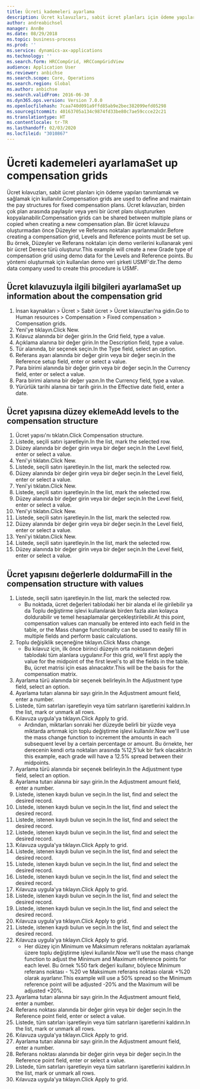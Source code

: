 ```yaml
---
title: Ücreti kademeleri ayarlama
description: Ücret kılavuzları, sabit ücret planları için ödeme yapıları tanımlamak ve sağlamak için kullanılır.
author: andreabichsel
manager: AnnBe
ms.date: 08/29/2018
ms.topic: business-process
ms.prod: ''
ms.service: dynamics-ax-applications
ms.technology: ''
ms.search.form: HRCCompGrid, HRCCompGridView
audience: Application User
ms.reviewer: anbichse
ms.search.scope: Core, Operations
ms.search.region: Global
ms.author: anbichse
ms.search.validFrom: 2016-06-30
ms.dyn365.ops.version: Version 7.0.0
ms.openlocfilehash: 7caa740d091a9ffd85ab9e2bec382099efd05298
ms.sourcegitcommit: 40163705a134c9874fd33be80c7ae59ccce22c21
ms.translationtype: HT
ms.contentlocale: tr-TR
ms.lasthandoff: 02/03/2020
ms.locfileid: "3010867"
---
```

# <a name="set-up-compensation-grids"></a><span data-ttu-id="fb8aa-103">Ücreti kademeleri ayarlama</span><span class="sxs-lookup"><span data-stu-id="fb8aa-103">Set up compensation grids</span></span>

<span data-ttu-id="fb8aa-104">Ücret kılavuzları, sabit ücret planları için ödeme yapıları tanımlamak ve sağlamak için kullanılır.</span><span class="sxs-lookup"><span data-stu-id="fb8aa-104">Compensation grids are used to define and maintain the pay structures for fixed compensation plans.</span></span> <span data-ttu-id="fb8aa-105">Ücret kılavuzları, birden çok plan arasında paylaşılır veya yeni bir ücret planı oluştururken kopyalanabilir.</span><span class="sxs-lookup"><span data-stu-id="fb8aa-105">Compensation grids can be shared between multiple plans or copied when creating a new compensation plan.</span></span>  <span data-ttu-id="fb8aa-106">Bir ücret kılavuzu oluşturmadan önce Düzeyler ve Referans noktaları ayarlanmalıdır.</span><span class="sxs-lookup"><span data-stu-id="fb8aa-106">Before creating a compensation grid, Levels and Reference points must be set up.</span></span> <span data-ttu-id="fb8aa-107">Bu örnek, Düzeyler ve Referans noktaları için demo verilerini kullanarak yeni bir ücret Derece türü oluşturur.</span><span class="sxs-lookup"><span data-stu-id="fb8aa-107">This example will create a new Grade type of compensation grid using demo data for the Levels and Reference points.</span></span> <span data-ttu-id="fb8aa-108">Bu yöntemi oluşturmak için kullanılan demo veri şirketi USMF'dir.</span><span class="sxs-lookup"><span data-stu-id="fb8aa-108">The demo data company used to create this procedure is USMF.</span></span>


## <a name="set-up-information-about-the-compensation-grid"></a><span data-ttu-id="fb8aa-109">Ücret kılavuzuyla ilgili bilgileri ayarlama</span><span class="sxs-lookup"><span data-stu-id="fb8aa-109">Set up information about the compensation grid</span></span>
1. <span data-ttu-id="fb8aa-110">İnsan kaynakları > Ücret > Sabit ücret > Ücret kılavuzları'na gidin.</span><span class="sxs-lookup"><span data-stu-id="fb8aa-110">Go to Human resources > Compensation > Fixed compensation > Compensation grids.</span></span>
2. <span data-ttu-id="fb8aa-111">Yeni'ye tıklayın.</span><span class="sxs-lookup"><span data-stu-id="fb8aa-111">Click New.</span></span>
3. <span data-ttu-id="fb8aa-112">Kılavuz alanında bir değer girin.</span><span class="sxs-lookup"><span data-stu-id="fb8aa-112">In the Grid field, type a value.</span></span>
4. <span data-ttu-id="fb8aa-113">Açıklama alanına bir değer girin.</span><span class="sxs-lookup"><span data-stu-id="fb8aa-113">In the Description field, type a value.</span></span>
5. <span data-ttu-id="fb8aa-114">Tür alanında, bir seçenek seçin.</span><span class="sxs-lookup"><span data-stu-id="fb8aa-114">In the Type field, select an option.</span></span>
6. <span data-ttu-id="fb8aa-115">Referans ayarı alanında bir değer girin veya bir değer seçin.</span><span class="sxs-lookup"><span data-stu-id="fb8aa-115">In the Reference setup field, enter or select a value.</span></span>
7. <span data-ttu-id="fb8aa-116">Para birimi alanında bir değer girin veya bir değer seçin.</span><span class="sxs-lookup"><span data-stu-id="fb8aa-116">In the Currency field, enter or select a value.</span></span>
8. <span data-ttu-id="fb8aa-117">Para birimi alanına bir değer yazın.</span><span class="sxs-lookup"><span data-stu-id="fb8aa-117">In the Currency field, type a value.</span></span>
9. <span data-ttu-id="fb8aa-118">Yürürlük tarihi alanına bir tarih girin.</span><span class="sxs-lookup"><span data-stu-id="fb8aa-118">In the Effective date field, enter a date.</span></span>

## <a name="add-levels-to-the-compensation-structure"></a><span data-ttu-id="fb8aa-119">Ücret yapısına düzey ekleme</span><span class="sxs-lookup"><span data-stu-id="fb8aa-119">Add levels to the compensation structure</span></span>
1. <span data-ttu-id="fb8aa-120">Ücret yapısı'nı tıklatın.</span><span class="sxs-lookup"><span data-stu-id="fb8aa-120">Click Compensation structure.</span></span>
2. <span data-ttu-id="fb8aa-121">Listede, seçili satırı işaretleyin.</span><span class="sxs-lookup"><span data-stu-id="fb8aa-121">In the list, mark the selected row.</span></span>
3. <span data-ttu-id="fb8aa-122">Düzey alanında bir değer girin veya bir değer seçin.</span><span class="sxs-lookup"><span data-stu-id="fb8aa-122">In the Level field, enter or select a value.</span></span>
4. <span data-ttu-id="fb8aa-123">Yeni'yi tıklatın.</span><span class="sxs-lookup"><span data-stu-id="fb8aa-123">Click New.</span></span>
5. <span data-ttu-id="fb8aa-124">Listede, seçili satırı işaretleyin.</span><span class="sxs-lookup"><span data-stu-id="fb8aa-124">In the list, mark the selected row.</span></span>
6. <span data-ttu-id="fb8aa-125">Düzey alanında bir değer girin veya bir değer seçin.</span><span class="sxs-lookup"><span data-stu-id="fb8aa-125">In the Level field, enter or select a value.</span></span>
7. <span data-ttu-id="fb8aa-126">Yeni'yi tıklatın.</span><span class="sxs-lookup"><span data-stu-id="fb8aa-126">Click New.</span></span>
8. <span data-ttu-id="fb8aa-127">Listede, seçili satırı işaretleyin.</span><span class="sxs-lookup"><span data-stu-id="fb8aa-127">In the list, mark the selected row.</span></span>
9. <span data-ttu-id="fb8aa-128">Düzey alanında bir değer girin veya bir değer seçin.</span><span class="sxs-lookup"><span data-stu-id="fb8aa-128">In the Level field, enter or select a value.</span></span>
10. <span data-ttu-id="fb8aa-129">Yeni'yi tıklatın.</span><span class="sxs-lookup"><span data-stu-id="fb8aa-129">Click New.</span></span>
11. <span data-ttu-id="fb8aa-130">Listede, seçili satırı işaretleyin.</span><span class="sxs-lookup"><span data-stu-id="fb8aa-130">In the list, mark the selected row.</span></span>
12. <span data-ttu-id="fb8aa-131">Düzey alanında bir değer girin veya bir değer seçin.</span><span class="sxs-lookup"><span data-stu-id="fb8aa-131">In the Level field, enter or select a value.</span></span>
13. <span data-ttu-id="fb8aa-132">Yeni'yi tıklatın.</span><span class="sxs-lookup"><span data-stu-id="fb8aa-132">Click New.</span></span>
14. <span data-ttu-id="fb8aa-133">Listede, seçili satırı işaretleyin.</span><span class="sxs-lookup"><span data-stu-id="fb8aa-133">In the list, mark the selected row.</span></span>
15. <span data-ttu-id="fb8aa-134">Düzey alanında bir değer girin veya bir değer seçin.</span><span class="sxs-lookup"><span data-stu-id="fb8aa-134">In the Level field, enter or select a value.</span></span>

## <a name="fill-in-the-compensation-structure-with-values"></a><span data-ttu-id="fb8aa-135">Ücret yapısını değerlerle doldurma</span><span class="sxs-lookup"><span data-stu-id="fb8aa-135">Fill in the compensation structure with values</span></span>
1. <span data-ttu-id="fb8aa-136">Listede, seçili satırı işaretleyin.</span><span class="sxs-lookup"><span data-stu-id="fb8aa-136">In the list, mark the selected row.</span></span>
    * <span data-ttu-id="fb8aa-137">Bu noktada, ücret değerleri tablodaki her bir alanda el ile girilebilir ya da Toplu değiştirme işlevi kullanılarak birden fazla alan kolayca doldurabilir ve temel hesaplamalar gerçekleştirilebilir.</span><span class="sxs-lookup"><span data-stu-id="fb8aa-137">At this point, compensation values can manually be entered into each field in the table, or the Mass change functionality can be used to easily fill in multiple fields and perform basic calculations.</span></span>  
2. <span data-ttu-id="fb8aa-138">Toplu değişiklik seçeneğine tıklayın.</span><span class="sxs-lookup"><span data-stu-id="fb8aa-138">Click Mass change.</span></span>
    * <span data-ttu-id="fb8aa-139">Bu kılavuz için, ilk önce birinci düzeyin orta noktasının değeri tablodaki tüm alanlara uygulanır.</span><span class="sxs-lookup"><span data-stu-id="fb8aa-139">For this grid, we'll first apply the value for the midpoint of the first level's to all the fields in the table.</span></span> <span data-ttu-id="fb8aa-140">Bu, ücret matrisi için esas alınacaktır.</span><span class="sxs-lookup"><span data-stu-id="fb8aa-140">This will be the basis for the compensation matrix.</span></span>  
3. <span data-ttu-id="fb8aa-141">Ayarlama türü alanında bir seçenek belirleyin.</span><span class="sxs-lookup"><span data-stu-id="fb8aa-141">In the Adjustment type field, select an option.</span></span>
4. <span data-ttu-id="fb8aa-142">Ayarlama tutarı alanına bir sayı girin.</span><span class="sxs-lookup"><span data-stu-id="fb8aa-142">In the Adjustment amount field, enter a number.</span></span>
5. <span data-ttu-id="fb8aa-143">Listede, tüm satırları işaretleyin veya tüm satırların işaretlerini kaldırın.</span><span class="sxs-lookup"><span data-stu-id="fb8aa-143">In the list, mark or unmark all rows.</span></span>
6. <span data-ttu-id="fb8aa-144">Kılavuza uygula'ya tıklayın.</span><span class="sxs-lookup"><span data-stu-id="fb8aa-144">Click Apply to grid.</span></span>
    * <span data-ttu-id="fb8aa-145">Ardından, miktarları sonraki her düzeyde belirli bir yüzde veya miktarda artırmak için toplu değiştirme işlevi kullanılır.</span><span class="sxs-lookup"><span data-stu-id="fb8aa-145">Now we'll use the mass change function to increment the amounts in each subsequent level by a certain percentage or amount.</span></span> <span data-ttu-id="fb8aa-146">Bu örnekte, her derecenin kendi orta noktaları arasında %12,5'luk bir fark olacaktır.</span><span class="sxs-lookup"><span data-stu-id="fb8aa-146">In this example, each grade will have a 12.5% spread between their midpoints.</span></span>  
7. <span data-ttu-id="fb8aa-147">Ayarlama türü alanında bir seçenek belirleyin.</span><span class="sxs-lookup"><span data-stu-id="fb8aa-147">In the Adjustment type field, select an option.</span></span>
8. <span data-ttu-id="fb8aa-148">Ayarlama tutarı alanına bir sayı girin.</span><span class="sxs-lookup"><span data-stu-id="fb8aa-148">In the Adjustment amount field, enter a number.</span></span>
9. <span data-ttu-id="fb8aa-149">Listede, istenen kaydı bulun ve seçin.</span><span class="sxs-lookup"><span data-stu-id="fb8aa-149">In the list, find and select the desired record.</span></span>
10. <span data-ttu-id="fb8aa-150">Listede, istenen kaydı bulun ve seçin.</span><span class="sxs-lookup"><span data-stu-id="fb8aa-150">In the list, find and select the desired record.</span></span>
11. <span data-ttu-id="fb8aa-151">Listede, istenen kaydı bulun ve seçin.</span><span class="sxs-lookup"><span data-stu-id="fb8aa-151">In the list, find and select the desired record.</span></span>
12. <span data-ttu-id="fb8aa-152">Listede, istenen kaydı bulun ve seçin.</span><span class="sxs-lookup"><span data-stu-id="fb8aa-152">In the list, find and select the desired record.</span></span>
13. <span data-ttu-id="fb8aa-153">Kılavuza uygula'ya tıklayın.</span><span class="sxs-lookup"><span data-stu-id="fb8aa-153">Click Apply to grid.</span></span>
14. <span data-ttu-id="fb8aa-154">Listede, istenen kaydı bulun ve seçin.</span><span class="sxs-lookup"><span data-stu-id="fb8aa-154">In the list, find and select the desired record.</span></span>
15. <span data-ttu-id="fb8aa-155">Listede, istenen kaydı bulun ve seçin.</span><span class="sxs-lookup"><span data-stu-id="fb8aa-155">In the list, find and select the desired record.</span></span>
16. <span data-ttu-id="fb8aa-156">Listede, istenen kaydı bulun ve seçin.</span><span class="sxs-lookup"><span data-stu-id="fb8aa-156">In the list, find and select the desired record.</span></span>
17. <span data-ttu-id="fb8aa-157">Kılavuza uygula'ya tıklayın.</span><span class="sxs-lookup"><span data-stu-id="fb8aa-157">Click Apply to grid.</span></span>
18. <span data-ttu-id="fb8aa-158">Listede, istenen kaydı bulun ve seçin.</span><span class="sxs-lookup"><span data-stu-id="fb8aa-158">In the list, find and select the desired record.</span></span>
19. <span data-ttu-id="fb8aa-159">Listede, istenen kaydı bulun ve seçin.</span><span class="sxs-lookup"><span data-stu-id="fb8aa-159">In the list, find and select the desired record.</span></span>
20. <span data-ttu-id="fb8aa-160">Kılavuza uygula'ya tıklayın.</span><span class="sxs-lookup"><span data-stu-id="fb8aa-160">Click Apply to grid.</span></span>
21. <span data-ttu-id="fb8aa-161">Listede, istenen kaydı bulun ve seçin.</span><span class="sxs-lookup"><span data-stu-id="fb8aa-161">In the list, find and select the desired record.</span></span>
22. <span data-ttu-id="fb8aa-162">Kılavuza uygula'ya tıklayın.</span><span class="sxs-lookup"><span data-stu-id="fb8aa-162">Click Apply to grid.</span></span>
    * <span data-ttu-id="fb8aa-163">Her düzey için Minimum ve Maksimum referans noktaları ayarlamak üzere toplu değiştirme işlevi kullanılır.</span><span class="sxs-lookup"><span data-stu-id="fb8aa-163">Now we'll use the mass change function to adjust the Minimum and Maximum reference points for each level.</span></span> <span data-ttu-id="fb8aa-164">Bu örnek %50 fark değeri kullanır, böylece Minimum referans noktası - %20 ve Maksimum referans noktası olarak +%20 olarak ayarlanır.</span><span class="sxs-lookup"><span data-stu-id="fb8aa-164">This example will use a 50% spread so the Minimum reference point will be adjusted -20% and the Maximum will be adjusted +20%.</span></span>  
23. <span data-ttu-id="fb8aa-165">Ayarlama tutarı alanına bir sayı girin.</span><span class="sxs-lookup"><span data-stu-id="fb8aa-165">In the Adjustment amount field, enter a number.</span></span>
24. <span data-ttu-id="fb8aa-166">Referans noktası alanında bir değer girin veya bir değer seçin.</span><span class="sxs-lookup"><span data-stu-id="fb8aa-166">In the Reference point field, enter or select a value.</span></span>
25. <span data-ttu-id="fb8aa-167">Listede, tüm satırları işaretleyin veya tüm satırların işaretlerini kaldırın.</span><span class="sxs-lookup"><span data-stu-id="fb8aa-167">In the list, mark or unmark all rows.</span></span>
26. <span data-ttu-id="fb8aa-168">Kılavuza uygula'ya tıklayın.</span><span class="sxs-lookup"><span data-stu-id="fb8aa-168">Click Apply to grid.</span></span>
27. <span data-ttu-id="fb8aa-169">Ayarlama tutarı alanına bir sayı girin.</span><span class="sxs-lookup"><span data-stu-id="fb8aa-169">In the Adjustment amount field, enter a number.</span></span>
28. <span data-ttu-id="fb8aa-170">Referans noktası alanında bir değer girin veya bir değer seçin.</span><span class="sxs-lookup"><span data-stu-id="fb8aa-170">In the Reference point field, enter or select a value.</span></span>
29. <span data-ttu-id="fb8aa-171">Listede, tüm satırları işaretleyin veya tüm satırların işaretlerini kaldırın.</span><span class="sxs-lookup"><span data-stu-id="fb8aa-171">In the list, mark or unmark all rows.</span></span>
30. <span data-ttu-id="fb8aa-172">Kılavuza uygula'ya tıklayın.</span><span class="sxs-lookup"><span data-stu-id="fb8aa-172">Click Apply to grid.</span></span>

